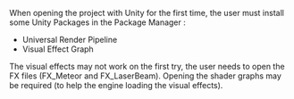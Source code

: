 When opening the project with Unity for the first time,
the user must install some Unity Packages in the Package Manager :
- Universal Render Pipeline
- Visual Effect Graph

The visual effects may not work on the first try, the user needs to
open the FX files (FX_Meteor and FX_LaserBeam).
Opening the shader graphs may be required (to help the engine loading the visual effects).